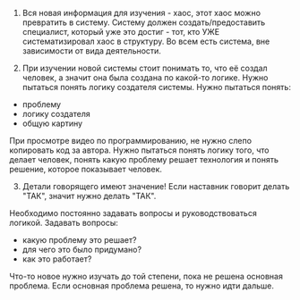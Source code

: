 
1. Вся новая информация для изучения - хаос, этот хаос можно превратить в систему.
Систему должен создать/предоставить специалист, который уже это достиг - тот, кто УЖЕ систематизировал хаос в структуру. Во всем есть система, вне зависимости от вида деятельности.

2. При изучении новой системы стоит понимать то, что её создал человек, а значит она была создана по какой-то логике. Нужно пытаться понять логику создателя системы.
Нужно пытаться понять:
- проблему
- логику создателя
- общую картину

При просмотре видео по программированию, не нужно слепо копировать код за автора.
Нужно пытаться понять логику того, что делает человек, понять какую проблему решает технология и понять решение, которое показывает человек.

3. Детали говорящего имеют значение! Если наставник говорит делать "ТАК", значит нужно делать "ТАК".



Необходимо постоянно задавать вопросы и руководствоваться логикой.
Задавать вопросы:
- какую проблему это решает?
- для чего это было придумано?
- как это работает?



Что-то новое нужно изучать до той степени, пока не решена основная проблема. Если основная проблема решена, то нужно идти дальше.






